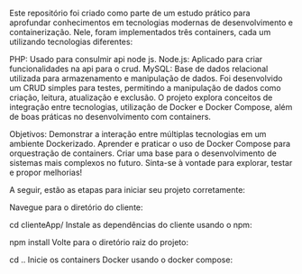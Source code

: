 Este repositório foi criado como parte de um estudo prático para aprofundar conhecimentos em tecnologias modernas de desenvolvimento e containerização. Nele, foram implementados três containers, cada um utilizando tecnologias diferentes:

PHP: Usado para consulmir api node js.
Node.js: Aplicado para criar funcionalidades na api para o crud.
MySQL: Base de dados relacional utilizada para armazenamento e manipulação de dados.
Foi desenvolvido um CRUD simples para testes, permitindo a manipulação de dados como criação, leitura, atualização e exclusão. O projeto explora conceitos de integração entre tecnologias, utilização de Docker e Docker Compose, além de boas práticas no desenvolvimento com containers.

Objetivos:
Demonstrar a interação entre múltiplas tecnologias em um ambiente Dockerizado.
Aprender e praticar o uso de Docker Compose para orquestração de containers.
Criar uma base para o desenvolvimento de sistemas mais complexos no futuro.
Sinta-se à vontade para explorar, testar e propor melhorias!

A seguir, estão as etapas para iniciar seu projeto corretamente:

Navegue para o diretório do cliente:

cd clienteApp/
Instale as dependências do cliente usando o npm:

npm install
Volte para o diretório raiz do projeto:

cd ..
Inicie os containers Docker usando o docker compose:
